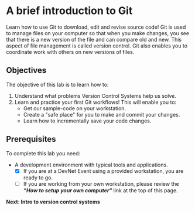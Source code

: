 # A brief introduction to Git

Learn how to use Git to download, edit and revise source code! Git is used to manage files on your computer so that when you make changes, you see that there is a new version of the file and can compare old and new. This aspect of file management is called version control. Git also enables you to coordinate work with others on new versions of files.

## Objectives

The objective of this lab is to learn how to:

1. Understand what problems Version Control Systems help us solve.
2. Learn and practice your first Git workflows! This will enable you to:
   * Get our sample-code on your workstation.
   * Create a "safe place" for you to make and commit your changes.
   * Learn how to incrementally save your code changes.

## Prerequisites

To complete this lab you need:

- A development environment with typical tools and applications.
    - [X] If you are at a DevNet Event using a provided workstation, you are ready to go.
    - [ ] If you are working from your own workstation, please review the ***"How to setup your own computer"*** link at the top of this page.

**Next: Intro to version control systems**
